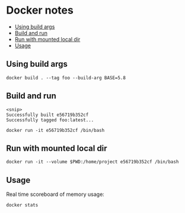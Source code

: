 # Docker notes


<!-- vim-markdown-toc GFM -->

* [Using build args](#using-build-args)
* [Build and run](#build-and-run)
* [Run with mounted local dir](#run-with-mounted-local-dir)
* [Usage](#usage)

<!-- vim-markdown-toc -->

## Using build args
```
docker build . --tag foo --build-arg BASE=5.8
```

## Build and run
```
<snip>
Successfully built e56719b352cf
Successfully tagged foo:latest...
```

```
docker run -it e56719b352cf /bin/bash
```

## Run with mounted local dir
```
docker run -it --volume $PWD:/home/project e56719b352cf /bin/bash
```

## Usage
Real time scoreboard of memory usage:
```
docker stats
```
